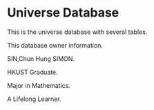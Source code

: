 # Universe Database

This is the universe database with several tables. 

This database owner information.

SIN,Chun Hung SIMON. 

HKUST Graduate. 

Major in Mathematics.

A Lifelong Learner.
